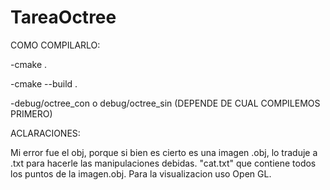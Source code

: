 # TareaOctree


COMO COMPILARLO:

-cmake .

-cmake --build .

-debug/octree_con o debug/octree_sin  (DEPENDE DE CUAL COMPILEMOS PRIMERO)

ACLARACIONES:

Mi error fue el obj, porque si bien es cierto es una imagen .obj, lo traduje a .txt para hacerle las manipulaciones debidas. "cat.txt" que contiene todos los puntos de la imagen.obj.
Para la visualizacion uso Open GL.
